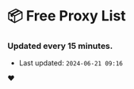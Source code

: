 # :package: Free Proxy List
### Updated every 15 minutes.

- Last updated: `2024-06-21 09:16`

:heart:
